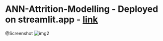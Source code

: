# ANN-Attrition-Modelling - Deployed on streamlit.app - [link](https://ANN-Attrition-Modelling-ugb8a3ghf3cg7nywefudrk.streamlit.app/)
@Screenshot
![img2](https://github.com/user-attachments/assets/37e2b1a9-4708-464e-96b1-e635279fe974)



